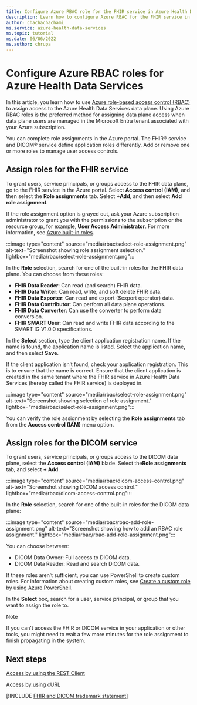 ```yaml
---
title: Configure Azure RBAC role for the FHIR service in Azure Health Data Services
description: Learn how to configure Azure RBAC for the FHIR service in Azure Health Data Services. Assign roles, manage access, and safeguard your data plane.
author: chachachachami
ms.service: azure-health-data-services
ms.topic: tutorial
ms.date: 06/06/2022
ms.author: chrupa
--- 
```

# Configure Azure RBAC roles for Azure Health Data Services

In this article, you learn how to use [Azure role-based access control (RBAC)](../role-based-access-control/index.yml) to assign access to the Azure Health Data Services data plane. Using Azure RBAC roles is the preferred method for assigning data plane access when data plane users are managed in the Microsoft Entra tenant associated with your Azure subscription.

You can complete role assignments in the Azure portal. The FHIR&reg; service and DICOM&reg; service define application roles differently. Add or remove one or more roles to manage user access controls.

## Assign roles for the FHIR service

To grant users, service principals, or groups access to the FHIR data plane, go to the FHIR service in the Azure portal. Select **Access control (IAM)**, and then select the **Role assignments** tab. Select **+Add**, and then select **Add role assignment**.

If the role assignment option is grayed out, ask your Azure subscription administrator to grant you with the permissions to the subscription or the resource group, for example, **User Access Administrator**. For more information, see [Azure built-in roles](../role-based-access-control/built-in-roles.md).

:::image type="content" source="media/rbac/select-role-assignment.png" alt-text="Screenshot showing role assignment selection." lightbox="media/rbac/select-role-assignment.png":::

In the **Role** selection, search for one of the built-in roles for the FHIR data plane. You can choose from these roles:

* **FHIR Data Reader**: Can read (and search) FHIR data.
* **FHIR Data Writer**: Can read, write, and soft delete FHIR data.
* **FHIR Data Exporter**: Can read and export ($export operator) data.
* **FHIR Data Contributor**: Can perform all data plane operations.
* **FHIR Data Converter**: Can use the converter to perform data conversion.
* **FHIR SMART User**: Can read and write FHIR data according to the SMART IG V1.0.0 specifications.

In the **Select** section, type the client application registration name. If the name is found, the application name is listed. Select the application name, and then select **Save**.

If the client application isn’t found, check your application registration. This is to ensure that the name is correct. Ensure that the client application is created in the same tenant where the FHIR service in Azure Health Data Services (hereby called the FHIR service) is deployed in.

:::image type="content" source="media/rbac/select-role-assignment.png" alt-text="Screenshot showing selection of role assignment." lightbox="media/rbac/select-role-assignment.png":::

You can verify the role assignment by selecting the **Role assignments** tab from the **Access control (IAM)** menu option.

## Assign roles for the DICOM service

To grant users, service principals, or groups access to the DICOM data plane, select the **Access control (IAM)** blade. Select the**Role assignments** tab, and select **+ Add**.

:::image type="content" source="media/rbac/dicom-access-control.png" alt-text="Screenshot showing DICOM access control." lightbox="media/rbac/dicom-access-control.png":::

In the **Role** selection, search for one of the built-in roles for the DICOM data plane:

:::image type="content" source="media/rbac/rbac-add-role-assignment.png" alt-text="Screenshot showing how to add an RBAC role assignment." lightbox="media/rbac/rbac-add-role-assignment.png":::

You can choose between:

* DICOM Data Owner:  Full access to DICOM data.
* DICOM Data Reader: Read and search DICOM data.

If these roles aren’t sufficient, you can use PowerShell to create custom roles. For information about creating custom roles, see [Create a custom role by using Azure PowerShell](../role-based-access-control/custom-roles-powershell.md).

In the **Select** box, search for a user, service principal, or group that you want to assign the role to.

> [!NOTE]
> If you can't access the FHIR or DICOM service in your application or other tools, you might need to wait a few more minutes for the role assignment to finish propagating in the system.

## Next steps

[Access by using the REST Client](./fhir/using-rest-client.md)

[Access by using cURL](./fhir/using-curl.md)

[!INCLUDE [FHIR and DICOM trademark statement](./includes/healthcare-apis-fhir-dicom-trademark.md)]
